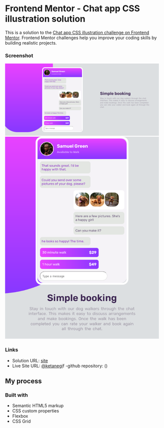 # Frontend Mentor - Chat app CSS illustration solution

This is a solution to the [Chat app CSS illustration challenge on Frontend Mentor](https://www.frontendmentor.io/challenges/chat-app-css-illustration-O5auMkFqY). Frontend Mentor challenges help you improve your coding skills by building realistic projects.

### Screenshot

![](./images/desktop%20ss.png)
![](./images/mobile%20ss.png)

### Links

- Solution URL: [site]( https://ketannegi.github.io/chat-app-illustration-forntend-mentor/)
- Live Site URL: [@ketanegi](https://www.frontendmentor.io/profile/ketannegi)f
  -github repository: ()

## My process

### Built with

- Semantic HTML5 markup
- CSS custom properties
- Flexbox
- CSS Grid
